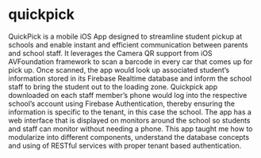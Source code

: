 # quickpick
QuickPick is a mobile iOS App designed to streamline student pickup at schools and enable instant and efficient communication between parents and school staff. It leverages the Camera QR support from iOS AVFoundation framework to scan a barcode in every car that comes up for pick up. Once scanned, the app would look up associated student’s information stored in its Firebase Realtime database and inform the school staff to bring the student out to the loading zone. Quickpick app downloaded on each staff member’s phone would log into the respective school’s account using Firebase Authentication, thereby ensuring the information is specific to the tenant, in this case the school. The app has a web interface that is displayed on monitors around the school so students and staff can monitor without needing a phone. This app taught me how to modularize into different components, understand the database concepts and using of RESTful services with proper tenant based authentication.
